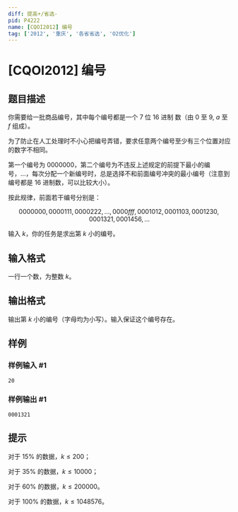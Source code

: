 ```yaml
---
diff: 提高+/省选-
pid: P4222
name: [CQOI2012] 编号
tag: ['2012', '重庆', '各省省选', 'O2优化']
---
```

# [CQOI2012] 编号
## 题目描述

你需要给一批商品编号，其中每个编号都是一个 $7$ 位 $16$ 进制
数（由 $0$ 至 $9$, $a$ 至 $f$ 组成）。

为了防止在人工处理时不小心把编号弄错，要求任意两个编号至少有三个位置对应的数字不相同。

第一个编号为 $0000000$，第二个编号为不违反上述规定的前提下最小的编号，…，每次分配一个新编号时，总是选择不和前面编号冲突的最小编号（注意到编号都是 $16$ 进制数，可以比较大小）。

按此规律，前面若干编号分别是：

$$0000000,0000111,0000222,…,0000fff,0001012,0001103,0001230,00
01321,0001456,…$$

输入 $k$，你的任务是求出第 $k$ 小的编号。
## 输入格式

一行一个数，为整数 $k$。
## 输出格式

输出第 $k$ 小的编号（字母均为小写）。输入保证这个编号存在。
## 样例

### 样例输入 #1
```
20
```
### 样例输出 #1
```
0001321
```
## 提示

对于 15% 的数据，$k \leq 200$；

对于 35% 的数据，$k \leq 10000$；

对于 60% 的数据，$k \leq 200000$。

对于 100% 的数据，$k \leq 1048576$。
